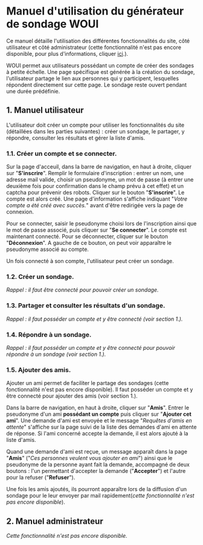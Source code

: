 # Manuel d'utilisation du générateur de sondage WOUI
Ce manuel détaille l'utilisation des différentes fonctionnalités du site, côté utilisateur et côté administrateur (cette fonctionnalité n'est pas encore disponible, pour plus d'informations, cliquer [ici](https://github.com/SegolenePoisson/ProjetL3/blob/framework/info/post_mortem.md).).  

WOUI permet aux utilisateurs possédant un compte de créer des sondages à petite échelle. Une page spécifique est générée à la création du sondage, l'utilisateur partage le lien aux personnes qui y participent, lesquelles répondent directement sur cette page. Le sondage reste ouvert pendant une durée prédéfinie.
## 1. Manuel utilisateur

L'utilisateur doit créer un compte pour utiliser les fonctionnalités du site (détaillées dans les parties suivantes) : créer un sondage, le partager, y répondre, consulter les résultats et gérer la liste d'amis.

### 1.1. Créer un compte et se connecter.

Sur la page d'acceuil, dans la barre de navigation, en haut à droite, cliquer sur "**S'inscrire**". Remplir le formulaire d'inscription : entrer un nom, une adresse mail valide, choisir un pseudonyme, un mot de passe (à entrer une deuxième fois pour confirmation dans le champ prévu à cet effet) et un captcha pour prévenir des robots. Cliquer sur le bouton "**S'inscrire**". Le compte est alors créé. Une page d'information s'affiche indiquant "*Votre compte a été créé avec succès.*" avant d'être redirigée vers la page de connexion.

Pour se connecter, saisir le pseudonyme choisi lors de l'inscription ainsi que le mot de passe associé, puis cliquer sur "**Se connecter**". Le compte est maintenant connecté. Pour se déconnecter, cliquer sur le bouton "**Déconnexion**". A gauche de ce bouton, on peut voir apparaître le pseudonyme associé au compte.

Un fois connecté à son compte, l'utilisateur peut créer un sondage.

### 1.2. Créer un sondage.
*Rappel : il faut être connecté pour pouvoir créer un sondage.*



### 1.3. Partager et consulter les résultats d'un sondage.
*Rappel : il faut posséder un compte et y être connecté (voir section 1.).*

### 1.4. Répondre à un sondage.
*Rappel : il faut posséder un compte et y être connecté pour pouvoir répondre à un sondage (voir section 1.).*

### 1.5. Ajouter des amis.
Ajouter un ami permet de faciliter le partage des sondages (cette fonctionnalité n'est pas encore disponible).
Il faut posséder un compte et y être connecté pour ajouter des amis (voir section 1.).

Dans la barre de navigation, en haut à droite, cliquer sur "**Amis**". Entrer le pseudonyme d'un ami **possédant un compte** puis cliquer sur "**Ajouter cet ami**". Une demande d'ami est envoyée et le message "*Requêtes d'amis en attente*" s'affiche sur la page suivi de la liste des demandes d'ami en attente de réponse. Si l'ami concerné accepte la demande, il est alors ajouté à la liste d'amis.

Quand une demande d'ami est reçue, un message apparaît dans la page "**Amis**" ("*Ces personnes veulent vous ajouter en ami*") ainsi que le pseudonyme de la personne ayant fait la demande, accompagné de deux boutons : l'un permettant d'accepter la demande ("**Accepter**") et l'autre pour la refuser ("**Refuser**").

Une fois les amis ajoutés, ils pourront apparaître lors de la diffusion d'un sondage pour le leur envoyer par mail rapidement(*cette fonctionnalité n'est pas encore disponible*).

## 2. Manuel administrateur
*Cette fonctionnalité n'est pas encore disponible.*

